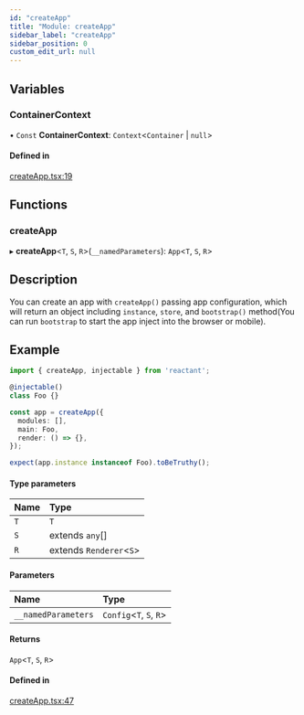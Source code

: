 ```yaml
---
id: "createApp"
title: "Module: createApp"
sidebar_label: "createApp"
sidebar_position: 0
custom_edit_url: null
---
```


## Variables

### ContainerContext

• `Const` **ContainerContext**: `Context`<`Container` \| ``null``\>

#### Defined in

[createApp.tsx:19](https://github.com/unadlib/reactant/blob/a797b664/packages/reactant/src/createApp.tsx#L19)

## Functions

### createApp

▸ **createApp**<`T`, `S`, `R`\>(`__namedParameters`): `App`<`T`, `S`, `R`\>

## Description

You can create an app with `createApp()` passing app configuration,
which will return an object including `instance`, `store`,
and `bootstrap()` method(You can run `bootstrap` to start the app inject into the browser or mobile).

## Example

```typescript
import { createApp, injectable } from 'reactant';

@injectable()
class Foo {}

const app = createApp({
  modules: [],
  main: Foo,
  render: () => {},
});

expect(app.instance instanceof Foo).toBeTruthy();
```

#### Type parameters

| Name | Type |
| :------ | :------ |
| `T` | `T` |
| `S` | extends `any`[] |
| `R` | extends `Renderer`<`S`\> |

#### Parameters

| Name | Type |
| :------ | :------ |
| `__namedParameters` | `Config`<`T`, `S`, `R`\> |

#### Returns

`App`<`T`, `S`, `R`\>

#### Defined in

[createApp.tsx:47](https://github.com/unadlib/reactant/blob/a797b664/packages/reactant/src/createApp.tsx#L47)
